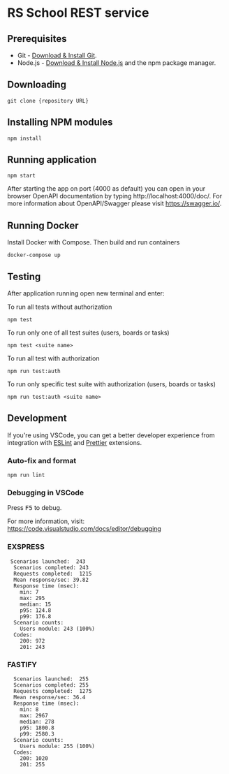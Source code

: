 # RS School REST service

## Prerequisites

- Git - [Download & Install Git](https://git-scm.com/downloads).
- Node.js - [Download & Install Node.js](https://nodejs.org/en/download/) and the npm package manager.

## Downloading

```
git clone {repository URL}
```

## Installing NPM modules

```
npm install
```

## Running application

```
npm start
```

After starting the app on port (4000 as default) you can open
in your browser OpenAPI documentation by typing http://localhost:4000/doc/.
For more information about OpenAPI/Swagger please visit https://swagger.io/.

## Running Docker

Install Docker with Compose. Then build and run containers

```
docker-compose up
```

## Testing

After application running open new terminal and enter:

To run all tests without authorization

```
npm test
```

To run only one of all test suites (users, boards or tasks)

```
npm test <suite name>
```

To run all test with authorization

```
npm run test:auth
```

To run only specific test suite with authorization (users, boards or tasks)

```
npm run test:auth <suite name>
```

## Development

If you're using VSCode, you can get a better developer experience from integration with [ESLint](https://marketplace.visualstudio.com/items?itemName=dbaeumer.vscode-eslint) and [Prettier](https://marketplace.visualstudio.com/items?itemName=esbenp.prettier-vscode) extensions.

### Auto-fix and format

```
npm run lint
```

### Debugging in VSCode

Press <kbd>F5</kbd> to debug.

For more information, visit: https://code.visualstudio.com/docs/editor/debugging

### EXSPRESS 

```
 Scenarios launched:  243
  Scenarios completed: 243
  Requests completed:  1215
  Mean response/sec: 39.82
  Response time (msec):
    min: 7
    max: 295
    median: 15
    p95: 124.8
    p99: 176.8
  Scenario counts:
    Users module: 243 (100%)
  Codes:
    200: 972
    201: 243
```

### FASTIFY

```
  Scenarios launched:  255
  Scenarios completed: 255
  Requests completed:  1275
  Mean response/sec: 36.4
  Response time (msec):
    min: 8
    max: 2967
    median: 278
    p95: 1800.8
    p99: 2580.3
  Scenario counts:
    Users module: 255 (100%)
  Codes:
    200: 1020
    201: 255
```
